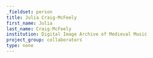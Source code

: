 ```yaml
---
_fieldset: person
title: Julia Craig-McFeely
first_name: Julia
last_name: Craig-McFeely
institution: Digital Image Archive of Medieval Music
project_group: collaborators
type: none
---
```

